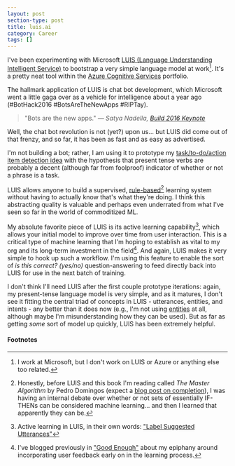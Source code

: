 ```yaml
---
layout: post
section-type: post
title: luis.ai
category: Career
tags: []
---
```


I've been experimenting with Microsoft [LUIS (Language Understanding Intelligent Service)](https://www.luis.ai/) to bootstrap a very simple language model at work[^disclaimer]. It's a pretty neat tool within the [Azure Cognitive Services](https://azure.microsoft.com/en-us/services/cognitive-services/) portfolio.

The hallmark application of LUIS is chat bot development, which Microsoft went a little gaga over as a vehicle for intelligence about a year ago (#BotHack2016 #BotsAreTheNewApps #RIPTay).

> "Bots are the new apps."
> _&mdash; Satya Nadella, [Build 2016 Keynote](https://channel9.msdn.com/Events/Build/2016/KEY01#time=1h52m17s)_

Well, the chat bot revolution is not (yet?) upon us... but LUIS did come out of that frenzy, and so far, it has been as fast and as easy as advertised.

I'm not building a bot; rather, I am using it to prototype my [task/to-do/action item detection idea](/career/2017/07/14/ai-at-work.html) with the hypothesis that present tense verbs are probably a decent (although far from foolproof) indicator of whether or not a phrase is a task.

LUIS allows anyone to build a supervised, [rule-based](https://en.wikipedia.org/wiki/Rule-based_machine_learning)[^rule-based] learning system without having to actually know that's what they're doing. I think this abstracting quality is valuable and perhaps even underrated from what I've seen so far in the world of commoditized ML.

My absolute favorite piece of LUIS is its active learning capability[^active-luis], which allows your initial model to improve over time from user interaction. This is a critical type of machine learning that I'm hoping to establish as vital to my org and its long-term investment in the field[^user-feedback]. And again, LUIS makes it very simple to hook up such a workflow. I'm using this feature to enable the sort of _is this correct? (yes/no)_ question-answering to feed directly back into LUIS for use in the next batch of training.

I don't think I'll need LUIS after the first couple prototype iterations: again, my present-tense language model is very simple, and as it matures, I don't see it fitting the central triad of concepts in LUIS - utterances, entities, and intents - any better than it does now (e.g., I'm not using [entities](https://docs.microsoft.com/en-us/azure/cognitive-services/LUIS/luis-concept-entity-types) at all, although maybe I'm misunderstanding how they can be used). But as far as getting _some_ sort of model up quickly, LUIS has been extremely helpful.

#### Footnotes

[^disclaimer]: I work at Microsoft, but I don't work on LUIS or Azure or anything else too related.
[^rule-based]: Honestly, before LUIS and this book I'm reading called _The Master Algorithm_ by Pedro Domingos (expect a [blog post on completion](/notes/2017/09/23/master-algorithm.html)), I was having an internal debate over whether or not sets of essentially IF-THENs can be considered machine learning... and then I learned that apparently they can be.
[^active-luis]: Active learning in LUIS, in their own words: ["Label Suggested Utterances"](https://docs.microsoft.com/en-us/azure/cognitive-services/luis/label-suggested-utterances)
[^user-feedback]: I've blogged previously in ["Good Enough"](http://localhost:4000/career/2017/07/21/good-enough.html) about my epiphany around incorporating user feedback early on in the learning process.
